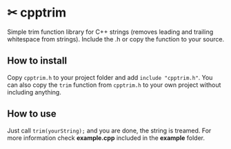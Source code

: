# ✂ cpptrim
Simple trim function library for C++ strings (removes leading and trailing whitespace from strings). Include the .h or copy the function to your source.

## How to install
Copy `cpptrim.h` to your project folder and add `include "cpptrim.h"`. You can also copy the `trim` function from `cpptrim.h` to your own project without including anything.

## How to use
Just call `trim(yourString);` and you are done, the string is treamed. For more information check **example.cpp** included in the **example** folder.
